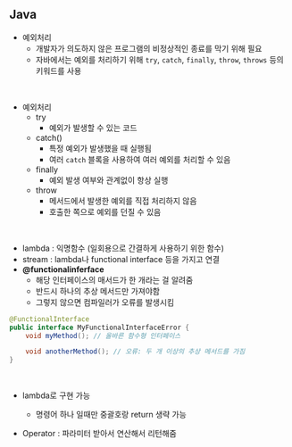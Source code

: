 ## Java

- 예외처리 
  - 개발자가 의도하지 않은 프로그램의 비정상적인 종료를 막기 위해 필요
  - 자바에서는 예외를 처리하기 위해 `try`, `catch`, `finally`, `throw`, `throws` 등의 키워드를 사용

<br>

- 예외처리
  - try 
    - 예외가 발생할 수 있는 코드
  - catch() 
    - 특정 예외가 발생했을 때 실행됨
    - 여러 `catch` 블록을 사용하여 여러 예외를 처리할 수 있음
  - finally  
    - 예외 발생 여부와 관계없이 항상 실행
  - throw 
    - 메서드에서 발생한 예외를 직접 처리하지 않음
    - 호출한 쪽으로 예외를 던질 수 있음

<br>

- lambda : 익명함수 (일회용으로 간결하게 사용하기 위한 함수)
- stream : lambda나 functional interface 등을 가지고 연결
- **@functionalinferface** 
  - 해당 인터페이스의 매서드가 한 개라는 걸 알려줌
  - 반드시 하나의 추상 메서드만 가져야함
  - 그렇지 않으면 컴파일러가 오류를 발생시킴

```java
@FunctionalInterface
public interface MyFunctionalInterfaceError {
    void myMethod(); // 올바른 함수형 인터페이스

    void anotherMethod(); // 오류: 두 개 이상의 추상 메서드를 가짐
}
```

<br>

- lambda로 구현 가능
  - 명령어 하나 일때만 중괄호랑 return 생략 가능

- Operator : 파라미터 받아서 연산해서 리턴해줌
